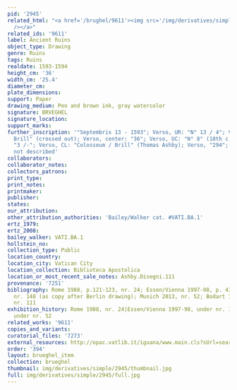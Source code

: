 ```yaml
---
pid: '2945'
related_html: "<a href='/brughel/9611'><img src='/img/derivatives/simple/9611/thumbnail.jpg'
  /></a>"
related_ids: '9611'
label: Ancient Ruins
object_type: Drawing
genre: Ruins
tags: Ruins
realdate: 1593-1594
height_cm: '36'
width_cm: '25.4'
diameter_cm: 
plate_dimensions: 
support: Paper
drawing_medium: Pen and brown ink, gray watercolor
signature: BRVEGHEL
signature_location: 
support_marks: 
further_inscription: '"Septembris 13 - 1593"; Verso, UR: "N° 13 / 4"; Verso, "Paul
  Brill" (crossed out); Verso, center: "36"; Verso, UC: "N° 8" (18th c.); Verso, right:
  "3 /-"; Verso, CL: "Colosseum / Brill" (Thomas Ashby); Verso, "294"; Watermark:
  not described'
collaborators: 
collaborator_notes: 
collectors_patrons: 
print_type: 
print_notes: 
printmaker: 
publisher: 
states: 
our_attribution: 
other_attribution_authorities: 'Bailey/Walker cat. #VATI.BA.1'
ertz_1979: 
ertz_2008: 
bailey_walker: VATI.BA.1
hollstein_no: 
collection_type: Public
location_country: 
location_city: Vatican City
location_collection: Biblioteca Apostolica
location_or_most_recent_sale_notes: Ashby.Disegni.111
provenance: '7251'
bibliography: Rome 1988, p.121-123, nr. 24; Essen/Vienna 1997-98, p. 430, fig. 1,
  nr. 148 (as copy after Berlin drawing); Munich 2013, nr. 52; Bodart 1975, p. 32,
  nr. 111
exhibition_history: Rome 1988, nr. 24|Essen/Vienna 1997-98, under nr. 148|Munich 2013,
  under nr. 52
related_works: '9611'
copies_and_variants: 
curatorial_files: '7273'
external_resources: http://opac.vatlib.it/iguana/www.main.cls?sUrl=search&t=1437674183696&searchProfile=GDS#anchor_Results
order: '394'
layout: brueghel_item
collection: brueghel
thumbnail: img/derivatives/simple/2945/thumbnail.jpg
full: img/derivatives/simple/2945/full.jpg
---
```

